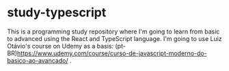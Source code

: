 # study-typescript
This is a programming study repository where I'm going to learn from basic to advanced using the React and TypeScript language. I'm going to use Luiz Otávio's course on Udemy as a basis: (pt-BR)https://www.udemy.com/course/curso-de-javascript-moderno-do-basico-ao-avancado/ .
